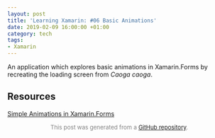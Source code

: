 ```yaml
---
layout: post
title: 'Learning Xamarin: #06 Basic Animations'
date: 2019-02-09 16:00:00 +01:00
category: tech
tags:
- Xamarin
---
```


An application which explores basic animations in Xamarin.Forms by recreating the loading screen from *Caoga caoga*.

## Resources

[Simple Animations in Xamarin.Forms](https://docs.microsoft.com/en-us/xamarin/xamarin-forms/user-interface/animation/simple)

<p align="center"><font size="-1" color="#828282">This post was generated from a <a href="https://github.com/defuncart/Xamarin/tree/master/06-BasicAnimations">GitHub repository</a>.</font></p>
